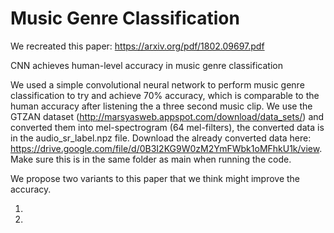 # Music Genre Classification
We recreated this paper: https://arxiv.org/pdf/1802.09697.pdf  

CNN achieves human-level accuracy in music genre classification  

We used a simple convolutional neural network to perform music genre classification to try and achieve 70% accuracy, which is comparable to the human accuracy after listening the a three second music clip. We use the GTZAN dataset (http://marsyasweb.appspot.com/download/data_sets/) and converted them into mel-spectrogram (64 mel-filters), the converted data is in the audio_sr_label.npz file. Download the already converted data here: https://drive.google.com/file/d/0B3I2KG9W0zM2YmFWbk1oMFhkU1k/view. Make sure this is in the same folder as main when running the code.   

We propose two variants to this paper that we think might improve the accuracy.  

1. 

2. 
